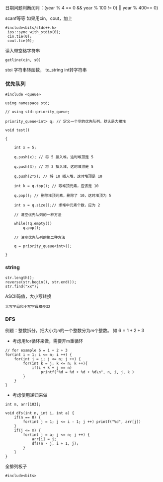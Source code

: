 
日期问题判断闰月：(year % 4 == 0 && year % 100 != 0) || year % 400== 0)


scanf等等 如果用cin，cout，加上
```
#include<bits/stdc++.h>
 ios::sync_with_stdio(0);
 cin.tie(0);
 cout.tie(0);
```

读入带空格字符串
```
getline(cin, s0)
```

stoi 字符串转函数， to_string int转字符串
### 优先队列

```
#include <queue>

using namespace std;

// using std::priority_queue;

priority_queue<int> q; // 定义一个空的优先队列，默认是大根堆

void test()

{

	int x = 5;
	
	q.push(x); // 将 5 插入堆，这时堆顶是 5
	
	q.push(3); // 将 3 插入堆，这时堆顶是 5
	
	q.push(2*x); // 将 10 插入堆，这时堆顶是 10
	
	int k = q.top(); // 取堆顶元素，应该是 10
	
	q.pop(); // 删除堆顶元素，删除了 10，这时堆顶为 5
	
	int s = q.size();// 求堆中元素个数，应为 2
	
	// 清空优先队列的一种方法
	
	while(!q.empty())
		q.pop();
	
	// 清空优先队列的第二种方法
	
	q = priority_queue<int>();

}
```

### string

```
str.length();
reverse(str.begin(), str.end());
str.find("xx");
```


ASCII码值，大小写转换
```
大写字母和小写字母相差32

```

### DFS
例题：整数拆分，把大小为$n$的一个整数分为$m$个整数。 如 $6 = 1 + 2 + 3$
- 考虑用for循环来做，需要开m重循环
```
// for example 6 = 1 + 2 + 3
for(int i = 1; i <= n; i ++) {
	for(int j = i; j <= n; j ++) {
		for(int k = j; k <= n; k ++){
			if(i + k + j == n)
				printf("%d = %d + %d + %d\n", n, i, j, k )
		}
	}
}
```

- 考虑使用递归来做
```
int m, arr[103];

void dfs(int n, int i, int a) {
	if(n == 0) {
		for(int j = 1; j <= i - 1; j ++) printf("%d", arr[j])
	}
	if(j <= m) {
		for(int j = a; j <= n; j ++) {
			arr[i] = j;
			dfs(n - j, i + 1, j);
		}
	}
}
```


全排列板子

```
#include<bits>
```
